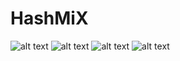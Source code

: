 # HashMiX
![alt text](https://e.top4top.net/p_899dep4k1.jpg)
![alt text](https://f.top4top.net/p_899pyp6t2.jpg)
![alt text](https://a.top4top.net/p_899xhrxx3.jpg)
![alt text](https://e.top4top.net/p_899sqvkh1.jpg)
